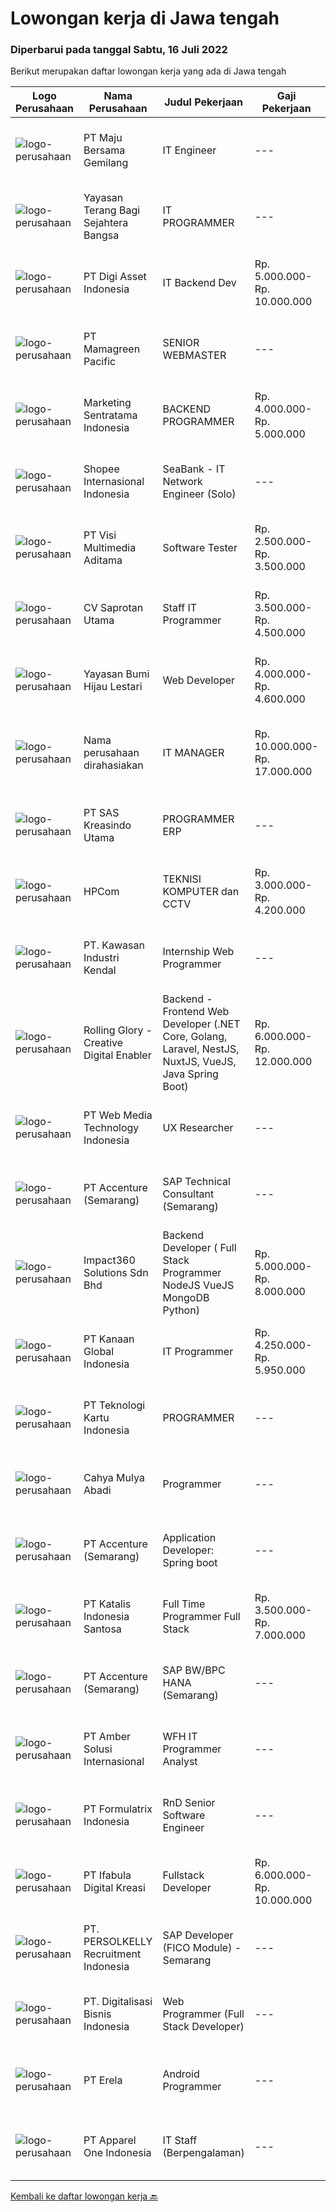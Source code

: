 
  # Lowongan kerja di Jawa tengah

  ### Diperbarui pada tanggal Sabtu, 16 Juli 2022

  Berikut merupakan daftar lowongan kerja yang ada di Jawa tengah

  |Logo Perusahaan | Nama Perusahaan | Judul Pekerjaan | Gaji Pekerjaan | Lokasi | Deskripsi | Tanggal diunggah | Pranala |
  | -------------- | --------------- | --------------- | --------- | --------- | -------------- | ------- | ----------- |
  |![logo-perusahaan](https://image-service-cdn.seek.com.au/c5cc250cdcaabdaa9c7164514026bef907d15fe8/ee4dce1061f3f616224767ad58cb2fc751b8d2dc)|PT Maju Bersama Gemilang|IT Engineer|---|Jawa Tengah|Job Description:a. Hardware Engineer Responsible for the company's internal computer room construction, management and maintenance, to ensure the...|Jumat, 15 Juli 2022|https://www.jobstreet.co.id/id/job/it-engineer-3946017?token=0~09b14154-a2cc-407c-80c8-99cd066d6f25&sectionRank=1&jobId=jobstreet-id-job-3946017|
|![logo-perusahaan](https://image-service-cdn.seek.com.au/ba07e49f2bb977761ae596a37b5eb8b0dcc4f3ef/ee4dce1061f3f616224767ad58cb2fc751b8d2dc)|Yayasan Terang Bagi Sejahtera Bangsa|IT PROGRAMMER|---|Semarang|Kualifikasi  Umur maksimal 35 tahun Gelar Sarjana (S1) Jurusan Teknologi Informatika, dengan minimal IPK 3.00 Pengalaman Minimal 5 Tahun Memproduksi...|Rabu, 13 Juli 2022|https://www.jobstreet.co.id/id/job/it-programmer-3942288?token=0~09b14154-a2cc-407c-80c8-99cd066d6f25&sectionRank=2&jobId=jobstreet-id-job-3942288|
|![logo-perusahaan](https://image-service-cdn.seek.com.au/7ac5dcda8ef45aceb4e57ebd054920dd0190aeba/ee4dce1061f3f616224767ad58cb2fc751b8d2dc)|PT Digi Asset Indonesia|IT Backend Dev|Rp. 5.000.000-Rp. 10.000.000|Semarang|Digiassetindo is a startup company engaged in the cryptocurrency sector. Not an investment company. We are looking for a Sales Executive to join our...|Jumat, 15 Juli 2022|https://www.jobstreet.co.id/id/job/it-backend-dev-3958737?token=0~09b14154-a2cc-407c-80c8-99cd066d6f25&sectionRank=3&jobId=jobstreet-id-job-3958737|
|![logo-perusahaan](https://image-service-cdn.seek.com.au/6afa18d8b0ebfc7ad5cab207e8fee2e384751176/ee4dce1061f3f616224767ad58cb2fc751b8d2dc)|PT Mamagreen Pacific|SENIOR WEBMASTER|---|Semarang|Mamagreen urgently needs a talented person for the position of "SENIOR WEBMASTER"We are a leading International Outdoor Design Brand, with a...|Jumat, 15 Juli 2022|https://www.jobstreet.co.id/id/job/senior-webmaster-3939517?token=0~09b14154-a2cc-407c-80c8-99cd066d6f25&sectionRank=4&jobId=jobstreet-id-job-3939517|
|![logo-perusahaan](https://image-service-cdn.seek.com.au/df8039bdc98917fb7712288b57655fbe0e837ec5/ee4dce1061f3f616224767ad58cb2fc751b8d2dc)|Marketing Sentratama Indonesia|BACKEND PROGRAMMER|Rp. 4.000.000-Rp. 5.000.000|Jawa Tengah|BACKEND PROGRAMMER Deskripsi Pekerjaan :  •         Mengembangkan aplikasi back end atau front end Web / Mobile.•         Melakukan troubleshoot jika...|Kamis, 14 Juli 2022|https://www.jobstreet.co.id/id/job/backend-programmer-3938318?token=0~09b14154-a2cc-407c-80c8-99cd066d6f25&sectionRank=5&jobId=jobstreet-id-job-3938318|
|![logo-perusahaan](https://image-service-cdn.seek.com.au/fdd388d7c0660b20f42d51ac7a110a26e88e3d6c/ee4dce1061f3f616224767ad58cb2fc751b8d2dc)|Shopee Internasional Indonesia|SeaBank - IT Network Engineer (Solo)|---|Jawa Tengah|Job Description: Analyze requirements and perform network and system solutions, planning, installation, and setup of network and system architecture....|Selasa, 12 Juli 2022|https://www.jobstreet.co.id/id/job/seabank-it-network-engineer-solo-3952635?token=0~09b14154-a2cc-407c-80c8-99cd066d6f25&sectionRank=6&jobId=jobstreet-id-job-3952635|
|![logo-perusahaan](https://image-service-cdn.seek.com.au/b8528c389ba1b59ec14f571684d5a518b5b2a7b1/ee4dce1061f3f616224767ad58cb2fc751b8d2dc)|PT Visi Multimedia Aditama|Software Tester|Rp. 2.500.000-Rp. 3.500.000|Jawa Tengah|Responsibilities: Use and test software to identify and eliminate bugs in applications. Performe specific tests, examines all aspects of a product...|Jumat, 15 Juli 2022|https://www.jobstreet.co.id/id/job/software-tester-3958717?token=0~09b14154-a2cc-407c-80c8-99cd066d6f25&sectionRank=7&jobId=jobstreet-id-job-3958717|
|![logo-perusahaan](https://image-service-cdn.seek.com.au/c3ca0db3187a2372ca533f59fd216175bc2baef2/ee4dce1061f3f616224767ad58cb2fc751b8d2dc)|CV Saprotan Utama|Staff IT Programmer|Rp. 3.500.000-Rp. 4.500.000|Semarang|Menjalankan technical support untuk user jika ada permasalahan technical system ERP Melakukan maintenance server, termasuk aplikasi, security dan data...|Rabu, 13 Juli 2022|https://www.jobstreet.co.id/id/job/staff-it-programmer-3954980?token=0~09b14154-a2cc-407c-80c8-99cd066d6f25&sectionRank=8&jobId=jobstreet-id-job-3954980|
|![logo-perusahaan](https://image-service-cdn.seek.com.au/36acc5fe42e3a0573c5fedc26e473d48174b17d1/ee4dce1061f3f616224767ad58cb2fc751b8d2dc)|Yayasan Bumi Hijau Lestari|Web Developer|Rp. 4.000.000-Rp. 4.600.000|Semarang|We are an environmental-community development non-profit foundation with local Indonesian field operations and an international fund-raising market....|Rabu, 13 Juli 2022|https://www.jobstreet.co.id/id/job/web-developer-3943630?token=0~09b14154-a2cc-407c-80c8-99cd066d6f25&sectionRank=9&jobId=jobstreet-id-job-3943630|
|![logo-perusahaan](https://i.ibb.co/sqvTCh9/112815900-stock-vector-no-image-available-icon-flat-vector.webp)|Nama perusahaan dirahasiakan|IT MANAGER|Rp. 10.000.000-Rp. 17.000.000|Aceh|Memiliki pengalaman leadership sebagai Manager sebelumnya.Back End Engineer1. Memiliki pengalaman dalam membangun RESTful APIs2. Menguasai bahasa...|Senin, 11 Juli 2022|https://www.jobstreet.co.id/id/job/it-manager-3951340?token=0~09b14154-a2cc-407c-80c8-99cd066d6f25&sectionRank=10&jobId=jobstreet-id-job-3951340|
|![logo-perusahaan](https://image-service-cdn.seek.com.au/4b44f659bd1174463d23adc92e7ef83cd2341528/ee4dce1061f3f616224767ad58cb2fc751b8d2dc)|PT SAS Kreasindo Utama|PROGRAMMER ERP|---|Tegal|Job Description: Doing Odoo system development Conduct technical analysis and develop the Odoo system to suit the company's needs Create and custom...|Jumat, 15 Juli 2022|https://www.jobstreet.co.id/id/job/programmer-erp-3939535?token=0~09b14154-a2cc-407c-80c8-99cd066d6f25&sectionRank=11&jobId=jobstreet-id-job-3939535|
|![logo-perusahaan](https://image-service-cdn.seek.com.au/7eb8fe2151192203c0f6b0e339fc73c4552b3776/ee4dce1061f3f616224767ad58cb2fc751b8d2dc)|HPCom|TEKNISI KOMPUTER dan CCTV|Rp. 3.000.000-Rp. 4.200.000|Surakarta|DIBUTUHKAN SEGERAKami sebuah perusahaan dagang yang bergerak dibidang IT dan CCTV di area Surakarta membuka lowongan pekerjaan untuk posisi sebagai...|Jumat, 15 Juli 2022|https://www.jobstreet.co.id/id/job/teknisi-komputer-dan-cctv-3958363?token=0~09b14154-a2cc-407c-80c8-99cd066d6f25&sectionRank=12&jobId=jobstreet-id-job-3958363|
|![logo-perusahaan](https://image-service-cdn.seek.com.au/4777cfd62677e825f561371d10c35c5b1b981348/ee4dce1061f3f616224767ad58cb2fc751b8d2dc)|PT. Kawasan Industri Kendal|Internship Web Programmer|---|Jawa Tengah|Build fully functional programs writing, clean, and testable code for ERP System using Laravel Design user interface and web layout using HTML/CSS...|Rabu, 13 Juli 2022|https://www.jobstreet.co.id/id/job/internship-web-programmer-3936330?token=0~09b14154-a2cc-407c-80c8-99cd066d6f25&sectionRank=13&jobId=jobstreet-id-job-3936330|
|![logo-perusahaan](https://image-service-cdn.seek.com.au/102dca1c75fb558e6532d8df396235b956dd0e8e/ee4dce1061f3f616224767ad58cb2fc751b8d2dc)|Rolling Glory - Creative Digital Enabler|Backend - Frontend Web Developer (.NET Core, Golang, Laravel, NestJS, NuxtJS, VueJS, Java Spring Boot)|Rp. 6.000.000-Rp. 12.000.000|Jakarta Raya|Rolling Glory is looking for a Backend Developer or Frontend Developer role. Rolling Glory is looking for a Web Developer role, who have experience in...|Jumat, 15 Juli 2022|https://www.jobstreet.co.id/id/job/backend-frontend-web-developer-.net-core-golang-laravel-nestjs-nuxtjs-vuejs-java-spring-boot-3939719?token=0~09b14154-a2cc-407c-80c8-99cd066d6f25&sectionRank=14&jobId=jobstreet-id-job-3939719|
|![logo-perusahaan](https://image-service-cdn.seek.com.au/fe6569d61098f35222743f282f496686f78aefd7/ee4dce1061f3f616224767ad58cb2fc751b8d2dc)|PT Web Media Technology Indonesia|UX Researcher|---|Bali|Niagahoster is a tech company based in Yogyakarta that provides web-hosting services. We are looking for a seasoned UX Researcher that is keen on...|Rabu, 13 Juli 2022|https://www.jobstreet.co.id/id/job/ux-researcher-3937123?token=0~09b14154-a2cc-407c-80c8-99cd066d6f25&sectionRank=15&jobId=jobstreet-id-job-3937123|
|![logo-perusahaan](https://image-service-cdn.seek.com.au/8aa7e8c3c88d5c5ab00a361acc5db1fab244b0c5/ee4dce1061f3f616224767ad58cb2fc751b8d2dc)|PT Accenture (Semarang)|SAP Technical Consultant (Semarang)|---|Semarang|Key responsibilities may include: Planning, monitoring, and managing all development tasks. Create development standards and checklists. Supervising,...|Kamis, 14 Juli 2022|https://www.jobstreet.co.id/id/job/sap-technical-consultant-semarang-3949904?token=0~09b14154-a2cc-407c-80c8-99cd066d6f25&sectionRank=16&jobId=jobstreet-id-job-3949904|
|![logo-perusahaan](https://image-service-cdn.seek.com.au/f3e505b4d9da682a6f4f311bd59ccfe97c6d80cd/ee4dce1061f3f616224767ad58cb2fc751b8d2dc)|Impact360 Solutions Sdn Bhd|Backend Developer ( Full Stack Programmer NodeJS VueJS MongoDB Python)|Rp. 5.000.000-Rp. 8.000.000|Jakarta Raya|Requirements: Has done a few projects around MongoDB + Express + VueJS + NodeJS (MEVN) Understands how to create NodeJS + MongoDB + JWT authentication...|Kamis, 14 Juli 2022|https://www.jobstreet.co.id/id/job/backend-developer-full-stack-programmer-nodejs-vuejs-mongodb-python-5011381/origin/my?token=0~09b14154-a2cc-407c-80c8-99cd066d6f25&sectionRank=17&jobId=jobstreet-my-job-5011381|
|![logo-perusahaan](https://image-service-cdn.seek.com.au/325f60d8f12364e3753f73f9f6439f4d80fb25e0/ee4dce1061f3f616224767ad58cb2fc751b8d2dc)|PT Kanaan Global Indonesia|IT Programmer|Rp. 4.250.000-Rp. 5.950.000|Jawa Tengah|Kualifikasi: Pendidikan D3/S1 Jurusan Teknik komputer IT  Memiliki pengalaman minimal 2 tahun Memiliki kemampuan dalam bahasa pemrograman Menguasai...|Selasa, 12 Juli 2022|https://www.jobstreet.co.id/id/job/it-programmer-3953042?token=0~09b14154-a2cc-407c-80c8-99cd066d6f25&sectionRank=18&jobId=jobstreet-id-job-3953042|
|![logo-perusahaan](https://image-service-cdn.seek.com.au/b56626d405f816dc3c9da1f681be36d00e5638e3/ee4dce1061f3f616224767ad58cb2fc751b8d2dc)|PT Teknologi Kartu Indonesia|PROGRAMMER|---|Jawa Tengah|Persyaratan: Pendidikan Minimal SMK/D3/S1 Memiliki pengalaman Minimal 1 tahun di bidang yang sama menjadi nilai tambah Pernah membuat...|Selasa, 12 Juli 2022|https://www.jobstreet.co.id/id/job/programmer-3952513?token=0~09b14154-a2cc-407c-80c8-99cd066d6f25&sectionRank=19&jobId=jobstreet-id-job-3952513|
|![logo-perusahaan](https://i.ibb.co/sqvTCh9/112815900-stock-vector-no-image-available-icon-flat-vector.webp)|Cahya Mulya Abadi|Programmer|---|Jawa Tengah|Kualifikasi Pekerjaan Minimal Pendidikan D3 Informatika Fresh Graduate dipersilahkan / minimal 2 tahun pengalaman diutamakan Memahami PHP, jquery,...|Kamis, 14 Juli 2022|https://www.jobstreet.co.id/id/job/programmer-3956250?token=0~09b14154-a2cc-407c-80c8-99cd066d6f25&sectionRank=20&jobId=jobstreet-id-job-3956250|
|![logo-perusahaan](https://image-service-cdn.seek.com.au/1c2e28fa09a87d89b9dac6106fdc6fa435c484bb/ee4dce1061f3f616224767ad58cb2fc751b8d2dc)|PT Accenture (Semarang)|Application Developer: Spring boot|---|Semarang|- Designs, codes or configures, tests, debugs, deploys, documents and maintains web service applications using a variety of software development...|Kamis, 14 Juli 2022|https://www.jobstreet.co.id/id/job/application-developer%3A-spring-boot-3948186?token=0~09b14154-a2cc-407c-80c8-99cd066d6f25&sectionRank=21&jobId=jobstreet-id-job-3948186|
|![logo-perusahaan](https://image-service-cdn.seek.com.au/d72be770d5879949c98782b36ce56d78dac54132/ee4dce1061f3f616224767ad58cb2fc751b8d2dc)|PT Katalis Indonesia Santosa|Full Time Programmer Full Stack|Rp. 3.500.000-Rp. 7.000.000|Jawa Tengah|Kebutuhan: **BERDOMISILI SEMARANG** Minimal SMK RPL atau S1 dari bidang Elektronik, Matematika, Fisika, atau Komputer Dapat berbahasa Inggris secara...|Rabu, 13 Juli 2022|https://www.jobstreet.co.id/id/job/full-time-programmer-full-stack-3936117?token=0~09b14154-a2cc-407c-80c8-99cd066d6f25&sectionRank=22&jobId=jobstreet-id-job-3936117|
|![logo-perusahaan](https://image-service-cdn.seek.com.au/8aa7e8c3c88d5c5ab00a361acc5db1fab244b0c5/ee4dce1061f3f616224767ad58cb2fc751b8d2dc)|PT Accenture (Semarang)|SAP BW/BPC HANA (Semarang)|---|Semarang|Responsibilities: Participate in requirement gathering and design phase to define business requirements and data flow design Perform BW/BPC system...|Kamis, 14 Juli 2022|https://www.jobstreet.co.id/id/job/sap-bw-bpc-hana-semarang-3956147?token=0~09b14154-a2cc-407c-80c8-99cd066d6f25&sectionRank=23&jobId=jobstreet-id-job-3956147|
|![logo-perusahaan](https://i.ibb.co/sqvTCh9/112815900-stock-vector-no-image-available-icon-flat-vector.webp)|PT Amber Solusi Internasional|WFH IT Programmer Analyst|---|Yogyakarta|Will be supporting USA based company Working hour starting 8 PM - 5 AM WIB Working days and national holidays are following USA calendar...|Minggu, 10 Juli 2022|https://www.jobstreet.co.id/id/job/wfh-it-programmer-analyst-3950610?token=0~09b14154-a2cc-407c-80c8-99cd066d6f25&sectionRank=24&jobId=jobstreet-id-job-3950610|
|![logo-perusahaan](https://image-service-cdn.seek.com.au/3fe11e0a9e6ce117e7b36170e1750cf68c13eaba/ee4dce1061f3f616224767ad58cb2fc751b8d2dc)|PT Formulatrix Indonesia|RnD Senior Software Engineer|---|Bandung|Job Responsibilities: Design, develop, and improve robotic systems software from the ground up. Use your R&amp;D skills to create prototypes which...|Rabu, 13 Juli 2022|https://www.jobstreet.co.id/id/job/rnd-senior-software-engineer-3954876?token=0~09b14154-a2cc-407c-80c8-99cd066d6f25&sectionRank=25&jobId=jobstreet-id-job-3954876|
|![logo-perusahaan](https://image-service-cdn.seek.com.au/cd369a441ee3dd5db7861adc0122696ef73c1176/ee4dce1061f3f616224767ad58cb2fc751b8d2dc)|PT Ifabula Digital Kreasi|Fullstack Developer|Rp. 6.000.000-Rp. 10.000.000|Jakarta Barat|Job DescriptionAs a R&amp;D Fullstack Developer you will be tasked to: Research and Develop new things that will be used for future references on the...|Selasa, 12 Juli 2022|https://www.jobstreet.co.id/id/job/fullstack-developer-3934333?token=0~09b14154-a2cc-407c-80c8-99cd066d6f25&sectionRank=26&jobId=jobstreet-id-job-3934333|
|![logo-perusahaan](https://image-service-cdn.seek.com.au/a778cc2d537d275f0abc3d64068f14c4c640057e/ee4dce1061f3f616224767ad58cb2fc751b8d2dc)|PT. PERSOLKELLY Recruitment Indonesia|SAP Developer (FICO Module) - Semarang|---|Semarang|Job Descriptions: Determining business needs via consultation, business analysis, and targeted observations. Assessing existing IT infrastructure and...|Selasa, 12 Juli 2022|https://www.jobstreet.co.id/id/job/sap-developer-fico-module-semarang-3953731?token=0~09b14154-a2cc-407c-80c8-99cd066d6f25&sectionRank=27&jobId=jobstreet-id-job-3953731|
|![logo-perusahaan](https://image-service-cdn.seek.com.au/163ab402928c88af3cca971cb261169ee6a9f413/ee4dce1061f3f616224767ad58cb2fc751b8d2dc)|PT. Digitalisasi Bisnis Indonesia|Web Programmer  (Full Stack Developer)|---|Jakarta Raya|Requirements : Maximum age 30 years old Have a minimun of 1-2 years experience in the same field Have portfolio of website or system designs that have...|Kamis, 14 Juli 2022|https://www.jobstreet.co.id/id/job/web-programmer-full-stack-developer-3957482?token=0~09b14154-a2cc-407c-80c8-99cd066d6f25&sectionRank=28&jobId=jobstreet-id-job-3957482|
|![logo-perusahaan](https://image-service-cdn.seek.com.au/cc8d8c9f0ba1f73a44b17955bdd729eab0a12a93/ee4dce1061f3f616224767ad58cb2fc751b8d2dc)|PT Erela|Android Programmer|---|Semarang|Kualifikasi : Minimal S1 Teknik Informatika. Minimal memiliki pengalaman kerja selama 1 tahun di bidang yang sama. Menguasai Android Studio, Java,...|Rabu, 13 Juli 2022|https://www.jobstreet.co.id/id/job/android-programmer-3954396?token=0~09b14154-a2cc-407c-80c8-99cd066d6f25&sectionRank=29&jobId=jobstreet-id-job-3954396|
|![logo-perusahaan](https://image-service-cdn.seek.com.au/e1fe14b53d75c2c82d5f5704ec08b72c2f2260cb/ee4dce1061f3f616224767ad58cb2fc751b8d2dc)|PT Apparel One Indonesia|IT Staff (Berpengalaman)|---|Semarang|IT Non Core Dev Staff : Membuat serta mengembangkan aplikasi sesuai kebutuhan perusahaan Menganalisa kebutuhan user akan reporting dan dashboard...|Jumat, 08 Juli 2022|https://www.jobstreet.co.id/id/job/it-staff-berpengalaman-3949923?token=0~09b14154-a2cc-407c-80c8-99cd066d6f25&sectionRank=30&jobId=jobstreet-id-job-3949923|


  [Kembali ke daftar lowongan kerja 🔙](../README.md#daftar-lowongan-kerja)
  